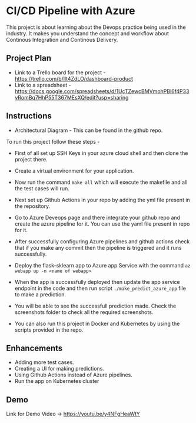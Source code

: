 # CI/CD Pipeline with Azure

This project is about learning about the Devops practice being used in the industry. It makes you understand the concept and workflow about Continous Integration and Continous Delivery.

## Project Plan

* Link to a Trello board for the project - https://trello.com/b/llt4ZdLO/dashboard-product
* Link to a spreadsheet - https://docs.google.com/spreadsheets/d/1UcTZewcBMVmohPBi6f4P33vRomBq7HhP55T367MEsXQ/edit?usp=sharing

## Instructions

* Architectural Diagram - This can be found in the github repo.

To run this project follow these steps - 

* First of all set up SSH Keys in your azure cloud shell and then clone the project there.

* Create a virtual environment for your application.

* Now run the command `make all` which will execute the makefile and all the test cases will run.

* Next set up Github Actions in your repo by adding the yml file present in the repository.

* Go to Azure Deveops page and there integrate your github repo and create the azure pipeline for it. You can use the yaml file present in repo for it.

* After successfully configuring Azure pipelines and github actions check that if you make any commit then the pipeline is triggered and it runs successfully.

* Deploy the flask-sklearn app to Azure app Service with the command `az webapp up -n <name of webapp>`

* When the app is successfully deployed then update the app service endpoint in the code and then run script `./make_predict_azure_app` file to make a prediction.

* You will be able to see the successfull prediction made. Check the screenshots folder to check all the required screenshots.

* You can also run this project in Docker and Kubernetes by using the scripts provided in the repo.

## Enhancements

* Adding more test cases.
* Creating a UI for making predictions.
* Using Github Actions instead of Azure pipelines.
* Run the app on Kubernetes cluster

## Demo 

Link for Demo Video -> https://youtu.be/y4NFgHeaWtY

